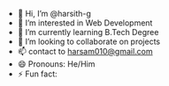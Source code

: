 - 👋 Hi, I’m @harsith-g
- 👀 I’m interested in Web Development
- 🌱 I’m currently learning B.Tech Degree
- 💞️ I’m looking to collaborate on projects
- 📫 contact to harsam010@gmail.com 
- 😄 Pronouns: He/Him
- ⚡ Fun fact: 

<!---
harsith-g/harsith-g is a ✨ special ✨ repository because its `README.md` (this file) appears on your GitHub profile.
You can click the Preview link to take a look at your changes.
--->
